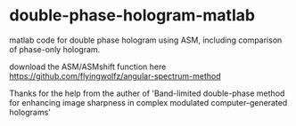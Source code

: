 # double-phase-hologram-matlab
matlab code for double phase hologram using ASM, including comparison of phase-only hologram.

 download the ASM/ASMshift function here https://github.com/flyingwolfz/angular-spectrum-method
 
 Thanks for the help from the auther of 'Band-limited double-phase method for enhancing image sharpness in complex modulated computer-generated holograms'
